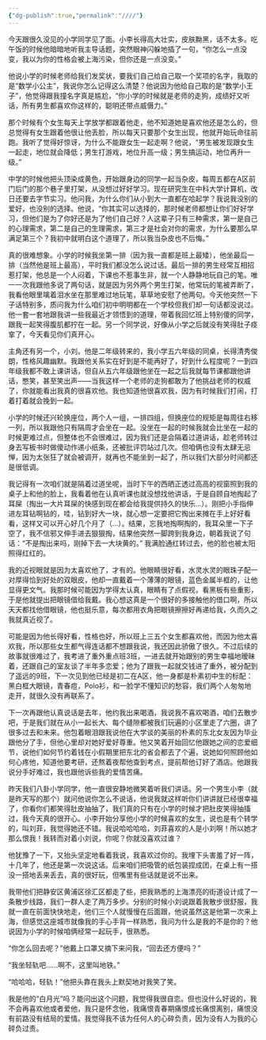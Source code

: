 ```yaml
---
{"dg-publish":true,"permalink":"////"}
---
```



今天跟很久没见的小学同学见了面。小李长得高大壮实，皮肤黝黑，话不太多。吃午饭的时候他暗暗地听我主导话题，突然眼神闪躲地插了一句，“你怎么一点没变，我以为你的性格会被上海污染，但你还是一点没变。”

他说小学的时候老师给我们发奖状，要我们自己给自己取一个奖项的名字，我取的是“数学小公主”，我说你怎么记得这么清楚？他说因为他给自己取的是“数学小王子”，他觉得跟我撞名字真是尴尬，“你小学的时候就是老师的走狗，成绩好又听话，所有男生都喜欢你这样的，聪明还带点威慑力。”

那个时候有个女生每天上学放学都跟着他走，他不知道她是喜欢他还是怎么的，但总觉得有女生跟着他很让他丢脸，所以每天只要那个女生出现，他就开始玩命往前跑。我听了觉得好惊讶，为什么不能跟女生一起走啊？他说，“男生被发现跟女生一起走，地位就会降低；男生打游戏，地位升高一级；男生搞运动，地位再升一级。”

中学的时候他把头顶染成黄色，开始跟身边的同学一起当杂皮，每周五都在A区前门后门的那个巷子里打架，从没想过好好学习。现在研究生在中科大学计算机，改日还要去字节实习。他问我，为什么你们从小到大一直都在哈起学？我说我没别的爱好，也没别的选择。他说，“你其实可以选择的，那时候老师都想让你们好好学习，但他们是为了你好还是为了他们自己好？人这辈子只有三种需求，第一是自己的心理需求，第二是自己的生理需求，第三才是社会对你的需求，为什么要那么早满足第三个？我初中就明白这个道理了，所以我当杂皮也不后悔。”

真的很难想象。小学的时候我坐第一排（因为我一直都是班上最矮），他坐最后一排（当然他是班上最高），平时我们都没怎么说过话。最后一排的男生经常互相招惹打架，他总是一个人闷着，下课也不惹事生非，就一个人静静地玩自己的笔。唯一一次我跟他多说了两句话，就是因为另外两个男生打架，他常玩的笔被弄断了，我看他眼里噙着泪水坐在那里难过地玩笔，草草地安慰了他两句。今天他突然一下子话特别多，质问我为什么咱们初中明明都在一个学校但我们却一句话都没说过。他一套一套地跟我讲一些我最近才领悟到的道理，带着我回忆班上特别傻的同学，跟我一起笑得腹肌都拧在一起。另一个同学说，好像从小学之后就没有笑得肚子痉挛了，今天看见你们真开心。

主角还有另一个，小刘。他是二年级转来的，我小学五六年级的同桌，长得清秀俊朗，性格风趣幽默。我跟他关系实在好到是不能再好了，好到什么程度呢？一到四年级我都不敢上课讲话，但自从五六年级跟他坐在一起之后我就每节课都跟他讲话，憋笑，甚至笑出声——当我这样一个老师的走狗都敢为了他挑战老师的权威了，你就能看出我真的很喜欢他。我也知道他很喜欢我，因为有时候我们打闹，打着打着就会挽到一起。

小学的时候还兴轮换座位，两个人一组，一排四组，但换座位的规矩是每周往右移一列，所以我跟他只有隔周才会坐在一起。没坐在一起的时候我就会比坐在一起的时候更难过点，但整体也不会很难过，因为我们还是会隔着过道讲话，趁老师转过身去写板书时做傻动作递小纸条，还被批评罚站过几次。但咱俩也没有太肆无忌惮，因为太张狂了就会被调开，就再也不能坐到一起了，所以我们大部分时间都还是很低调。

我记得有一次咱们就是隔着过道坐呢，当时下午的西晒正透过高高的视窗照到我的桌子上和他的脸上，我看着他在认真听课也就没想找他讲话，于是自顾自地掏起了耳屎（掏出一大片耳屎的快感到现在都会给我提供持久的快乐...）。刚把小手指伸进左耳钻啊钻的，哇，钻到好大一块，就心想一定要把它掏出来摊在手上好好看看，这样又可以开心好几个月了（...）。结果，忘我地掏啊掏的，我耳朵里一下子空了，我不信邪又伸手进去狠狠掏，结果他突然一脚跨到我身边，朝着我说了句话：“不是掏出来吗，刚掉下去一大块黄的。” 我满脸通红转过去，他的脸也被太阳照得红红的。

我的近视眼就是因为太喜欢他了，才有的。他眼睛很好看，水灵水灵的眼珠子配一对厚得恰到好处的双眼皮，他却一直戴着一个薄薄的眼镜，蓝色金属半框的，让他显得更文气。我那时候可能因为学得太认真，眼睛有了点假视，看黑板有些重影，于是他就提出把眼镜借给我戴。我心想这真是一个很好的多接触他的借口啊，所以天天都找他借眼镜，他也挺乐意，每次都用衣角把眼镜擦擦好再递给我，久而久之我就真近视了。

可能是因为他长得好看，性格也好，所以班上三五个女生都喜欢他，而因为他太喜欢我，所以那些女生都气得连话都不想跟我说，我还因此骄傲了很久。不过后续的故事就很难过了，我考进了重外重点班3班，一进去就开始跟别的男生幸福地暧昧着，还跟自己的室友谈了半年多恋爱；他为了跟我一起就交钱进了重外，被分配到了遥远的9班，下一次见到他已经是初二在A区，他一身都是朴素初中生的标配：黑白框大眼镜，青春痘，Polo衫，和一脸学不懂知识的愁容，我们两个人匆匆地走开，就很久没有再联系了。

下一次再跟他认真说话是去年，他约我出来喝酒，我说我不喜欢喝酒，咱们去散步吧，于是我们就在从小一起长大、每个缝隙都被我们玩遍的小区里走了六圈，讲了很多过去和未来。他包着眼泪跟我说他在大学谈的美丽的朴素的东北女友因为毕业跟他分了手，但他心里却对她好爱好尊重。他又笑着开始回忆他跟她之间的恋爱细节，说他们如何节约着钱在小假期里把东北的省会都去了个遍，说她如何照顾他如何心疼他，知道他要考研，还熬着夜帮他查到考点，提前帮他订好了酒店。他跟我说分手好难过，我也跟他诉些我的爱情苦痛。

昨天我们八卦小学同学，他一直很安静地微笑着听我们讲话。另一个男生小李（就是昨天写的那个）就问他说你怎么不说话，他说我就这样听你们讲讲就已经很幸福了，你看你们都笑得肚皮抽抽了，我们真的只有在小学的时候才把肚皮笑得抽搐过，我今天真的很开心。小李开始分享他小学的时候喜欢的女生，说也是有个转学的，叫刘菲，我觉得她还不错。我说哈哈哈哈，刘菲喜欢的人是小刘啊！所以她才那么恨我！我转而对着小刘说，你呢？你就没喜欢过谁？

他犹豫了一下，又抬头坚定地看着我说，我喜欢过你的。我埋下头害羞了好一阵，十几年了，他还是第一次说这话。后来咱们把吸管的纸包装捏成团，在桌上有一搭没一搭地丢来丢去，真的很好玩，但嘴里有些话就是说不出来。

我带他们把静安区黄浦区徐汇区都走了些，把我熟悉的上海漂亮的街道设计成了一条散步线路，我们一群人走了两万多步。分别的时候小刘说跟着我散步很舒服，我就一直在前面快快地走，他们三个人就慢慢在后面跟，他说虽然这是他第一次来上海，但感觉这座城市就像我的手心手背一样熟悉，我问为什么是我的不是你的？他说因为小学的时候咱俩经常一起玩手，很熟悉。

“你怎么回去呢？”他戴上口罩又摘下来问我，“回去还方便吗？”

“我坐轻轨吧……啊不，这里叫地铁。”

“哈哈哈，轻轨！”他把头靠在我头上默契地对我笑了笑。

我是他的“白月光”吗？能问出这个问题，我觉得我很自恋。但也没什么好说的，我不会再喜欢他或者爱他，我只是怀念他，我痛恨青春期痛恨成长痛恨离别，痛恨没有前路没有结局的爱情。我觉得我不该为任何人的心碎负责，因为没有人为我的心碎负过责。